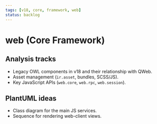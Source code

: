 ```yaml
---
tags: [v18, core, framework, web]
status: backlog
---
```

# web (Core Framework)

## Analysis tracks
- Legacy OWL components in v18 and their relationship with QWeb.
- Asset management (`ir.asset`, bundles, SCSS/JS).
- Key JavaScript APIs (`web.core`, `web.rpc`, `web.session`).

## PlantUML ideas
- Class diagram for the main JS services.
- Sequence for rendering web-client views.




